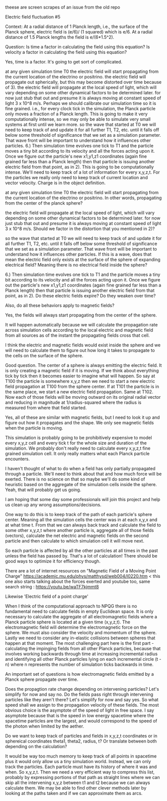 theese are screen scrapes of an issue from the old repo

Electric field fluctuation #5

Context:
At a radial distance of 1 Planck length, i.e., the surface of the Planck sphere, electric field is (e/6)/ (1 squared) which is e/6.
At a radial distance of 1.5 Planck lengths the field is e/(6*1.5^2).

Question:
Is time a factor in calculating the field using this equation?
Is velocity a factor in calculating the field using this equation?

Yes, time is a factor. It's going to get sort of complicated.

at any given simulation time T0 the electric field will start propagating from the current location of the electrino or positrino.
the electric field will propagate out spherically, but this may become distorted over time because of 3).
the electric field will propagate at the local speed of light, which will vary depending on some other dynamical factors to be determined later. for now just stub that out and presume it is always moving at constant speed of light 3 x 10^8 m/s.
Perhaps we should calibrate our simulation time so it is fine grained. i.e., for every clock tick in the simulation, the Planck particle only moves a fraction of a Planck length. This is going to make it very computationally intense, so we may only be able to simulate very small systems at first until we learn more.
so the wave that started at T0 we will need to keep track of and update it for all further T1, T2, etc. until it falls off below some threshold of significance that we set as a simulation parameter. That wave front will be important to understand how it influences other particles.
6.) Then simulation time evolves one tick to T1 and the particle moves a tiny bit according to its velocity and all the forces acting upon it. Once we figure out the particle's new x1,y1,z1 coordinates (again fine grained far less than a Planck length) then that particle is issuing another electric field from that point, as in 2).
This is going to be computationally intense.
We'll need to keep track of a lot of information for every x,y,z,t.
For the particles we really only need to keep track of current location and vector velocity. Charge is in the object definition.

at any given simulation time T0 the electric field will start propagating from the current location of the electrino or positrino.
In other words, propagating from the center of the planck sphere?

the electric field will propagate at the local speed of light, which will vary depending on some other dynamical factors to be determined later. for now just stub that out and presume it is always moving at constant speed of light 3 x 10^8 m/s.
Should we factor in the distortion that you mentioned in 2)?

so the wave that started at T0 we will need to keep track of and update it for all further T1, T2, etc. until it falls off below some threshold of significance that we set as a simulation parameter. That wave front will be important to understand how it influences other particles.
If this is a wave, does that mean the electric field only exists at the surface of the sphere of expanding electrical field? Meaning there is no electrical field inside the sphere?

6.) Then simulation time evolves one tick to T1 and the particle moves a tiny bit according to its velocity and all the forces acting upon it. Once we figure out the particle's new x1,y1,z1 coordinates (again fine grained far less than a Planck length) then that particle is issuing another electric field from that point, as in 2).
Do these electric fields expire? Do they weaken over time?

Also, do all these behaviors apply to magnetic fields?

Yes, the fields will always start propagating from the center of the sphere.

It will happen automatically because we will calculate the propagation rate across simulation cells according to the local electric and magnetic field from all sources as of the instant the propagating fields cross that cell.

I think the electric and magnetic fields would exist inside the sphere and we will need to calculate them to figure out how long it takes to propagate to the cells on the surface of the sphere.

Good question. The center of a sphere is always emitting the electric field. It is only creating a magnetic field if it is moving. If we think about everything tick by tick then it becomes easier to imagine what will happen. So say at T100 the particle is somewhere x,y,z then we need to start a new electric field propagation at T100 from the sphere center. If at T101 the particle is in the same place, we start a new electric field propagation. Same at T102. Now each of those fields will be moving outward on its original radial vector and reducing in magnitude at 1/radius-squared where the radius is measured from where that field started.

Yes, all of these are similar with magnetic fields, but I need to look it up and figure out how it propagates and the shape. We only see magnetic fields when the particle is moving.

This simulation is probably going to be prohibitively expensive to model every x,y,z cell and every tick t for the whole size and duration of the simulation. We probably don't really need to calculate every x,y,z,t fine grained simulation cell. It only really matters what each Planck particle encounters.

I haven't thought of what to do when a field has only partially propagated through a particle. We'll need to think about that and how much force will be exerted. There is no science on that so maybe we'll do some kind of heuristic based on the aggregate of the simulation cells inside the sphere. Yeah, that will probably get us going.

I am hoping that some day some professionals will join this project and help us clean up any wrong assumptions/decisions.

One way to do this is to keep track of the path of each particle's sphere center. Meaning all the simulation cells the center was in at each x,y,x and at what time t. From that we can always back track and calculate the field to some other x,y,z,t where another particle is, aggregate all of those fields (vectors), calculate the net electric and magnetic fields on the second particle and then calculate to which simulation cell it will move next.

So each particle is affected by all the other particles at all times in the past unless the field has passed by. That's a lot of calculation! There should be good ways to optimize it for efficiency though.

There are a lot of internet resources on "Magnetic Field of a Moving Point Charge"
https://academic.mu.edu/phys/matthysd/web004/l0220.htm < this one also starts talking about the forces exerted
and youtube too, same search string : https://youtu.be/waTF7kjmmt8

Likewise 'Electric field of a point charge'

When I think of the computational approach to NPQG there is no fundamental need to calculate fields in empty Euclidean space. It is only necessary to calculate the aggregate of all electromagnetic fields where a Planck particle sphere is located at a given time (x,y,z,t). The electromagnetic field will determine the electromagnetic force on the sphere. We must also consider the velocity and momentum of the sphere. Lastly we need to consider any in-elastic collisions between spheres that happen at that moment. The most challenging part here is the first part - calculating the impinging fields from all other Planck particles, because that involves working backwards through time at increasing incremental radius and identifying all other Planck particles lying on each incremental circle (t - n) where n represents the number of simulation ticks backwards in time.

An important set of questions is how electromagnetic fields emitted by a Planck sphere propagate over time.

Does the propagtion rate change depending on intervening particles? Let's simplify for now and say no.
Do the fields pass right through intervening particles like they aren't there? Let's simplify for now and say yes.
So what speed shall we assign to the propagation velocity of these fields. The most obvious choice is the asymptote of the speed of light in free space. I say asymptote because that is the speed in low energy spacetime where the spacetime particles are the largest, and would correspond to the speed of the photon when limited by the aether.

Do we want to keep track of particles and fields in x,y,z,t coordinates or in sphereical coordinates theta1, theta2, radius, t? Or translate between both depending on the calculation?

It would be way too much memory to keep track of all points in spacetime plus it would only allow us a tiny simulation world.
Instead, we can only track the particles. Each particle must have its history of where it was and when. So x,y,z,t. Then we need a very efficient way to compress this list, probably by expressing portions of that path as straight lines where we can skip all the intervening x,y,z between t1 and t2 because we can always calculate them. We may be able to find other clever methods later by looking at the paths taken and if we can approximate them as arcs.
